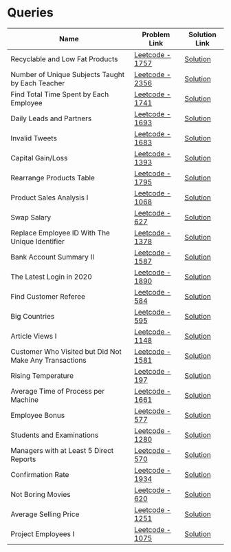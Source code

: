 # Queries


| Name       | Problem Link                       | Solution Link                     |
|--------------------|------------------------------------|-----------------------------------|
| Recyclable and Low Fat Products          | [Leetcode - 1757](https://leetcode.com/problems/recyclable-and-low-fat-products/description/)                | [Solution](https://github.com/moinhameed27/Database/blob/main/Queries/Recyclable%20and%20Low%20Fat%20Products.sql)              |
| Number of Unique Subjects Taught by Each Teacher         | [Leetcode - 2356](https://leetcode.com/problems/number-of-unique-subjects-taught-by-each-teacher/description/)                | [Solution](https://github.com/moinhameed27/Database/blob/main/Queries/Number%20of%20Unique%20Subjects%20Taught%20by%20Each%20Teacher.sql)              |
| Find Total Time Spent by Each Employee         | [Leetcode - 1741](https://leetcode.com/problems/find-total-time-spent-by-each-employee/description/)                | [Solution](https://github.com/moinhameed27/Database/blob/main/Queries/Number%20of%20Unique%20Subjects%20Taught%20by%20Each%20Teacher.sql)              |
| Daily Leads and Partners         | [Leetcode - 1693](https://leetcode.com/problems/daily-leads-and-partners/description/)                | [Solution](https://github.com/moinhameed27/Database/blob/main/Queries/Daily%20Leads%20and%20Partners.sql)              |
| Invalid Tweets         | [Leetcode - 1683](https://leetcode.com/problems/invalid-tweets/description/)                | [Solution](https://github.com/moinhameed27/Database/blob/main/Queries/Invalid%20Tweets.sql)              |
| Capital Gain/Loss         | [Leetcode - 1393](https://leetcode.com/problems/capital-gainloss/description/)                | [Solution](https://github.com/moinhameed27/Database/blob/main/Queries/Capital%20Gain%20Loss.sql)              |
| Rearrange Products Table         | [Leetcode - 1795](https://leetcode.com/problems/rearrange-products-table/description/)                | [Solution](https://github.com/moinhameed27/Database/blob/main/Queries/Rearrange%20Products%20Table.sql)              |
| Product Sales Analysis I         | [Leetcode - 1068](https://leetcode.com/problems/product-sales-analysis-i/description/)                | [Solution](https://github.com/moinhameed27/Database/blob/main/Queries/Product%20Sales%20Analysis%20I.sql)              |
| Swap Salary         | [Leetcode - 627](https://leetcode.com/problems/swap-salary/description/)                | [Solution](https://github.com/moinhameed27/Database/blob/main/Queries/Swap%20Salary.sql)              |
| Replace Employee ID With The Unique Identifier         | [Leetcode - 1378](https://leetcode.com/problems/replace-employee-id-with-the-unique-identifier/description/)                | [Solution](https://github.com/moinhameed27/Database/blob/main/Queries/Replace%20Employee%20ID%20With%20The%20Unique%20Identifier.sql)              |
| Bank Account Summary II         | [Leetcode - 1587](https://leetcode.com/problems/bank-account-summary-ii/description/)                | [Solution](https://github.com/moinhameed27/Database/blob/main/Queries/Bank%20Account%20Summary%20II.sql)              |
| The Latest Login in 2020         | [Leetcode - 1890](https://leetcode.com/problems/the-latest-login-in-2020/)                | [Solution](https://github.com/moinhameed27/Database/blob/main/Queries/The%20Latest%20Login%20in%202020.sql)              |
| Find Customer Referee         | [Leetcode - 584](https://leetcode.com/problems/find-customer-referee/description/)                | [Solution](https://github.com/moinhameed27/Database/blob/main/Queries/Find%20Customer%20Referee.sql)              |
| Big Countries         | [Leetcode - 595](https://leetcode.com/problems/big-countries/description/)                | [Solution](https://github.com/moinhameed27/Database/blob/main/Queries/Big%20Countries.sql)              |
| Article Views I         | [Leetcode - 1148](https://leetcode.com/problems/article-views-i/description/)                | [Solution](https://github.com/moinhameed27/Database/blob/main/Queries/Article%20Views%20I.sql)              |
| Customer Who Visited but Did Not Make Any Transactions         | [Leetcode - 1581](https://leetcode.com/problems/customer-who-visited-but-did-not-make-any-transactions/description/)                | [Solution](https://github.com/moinhameed27/Database/blob/main/Queries/Customer%20Who%20Visited%20but%20Did%20Not%20Make%20Any%20Transactions.sql)              |
| Rising Temperature         | [Leetcode - 197](https://leetcode.com/problems/rising-temperature/description/)                | [Solution](https://github.com/moinhameed27/Database/blob/main/Queries/Rising%20Temperature.sql)              |
| Average Time of Process per Machine         | [Leetcode - 1661](https://leetcode.com/problems/average-time-of-process-per-machine/description/)                | [Solution](https://github.com/moinhameed27/Database/blob/main/Queries/Average%20Time%20of%20Process%20per%20Machine.sql)              |
| Employee Bonus         | [Leetcode - 577](https://leetcode.com/problems/employee-bonus/description/)                | [Solution](https://github.com/moinhameed27/Database/blob/main/Queries/Employee%20Bonus.sql)              |
| Students and Examinations         | [Leetcode - 1280](https://leetcode.com/problems/students-and-examinations/description/)                | [Solution](https://github.com/moinhameed27/Database/blob/main/Queries/Students%20and%20Examinations.sql)              |
| Managers with at Least 5 Direct Reports         | [Leetcode - 570](https://leetcode.com/problems/managers-with-at-least-5-direct-reports/description/)                | [Solution](https://github.com/moinhameed27/Database/blob/main/Queries/Managers%20with%20at%20Least%205%20Direct%20Reports.sql)              |
| Confirmation Rate         | [Leetcode - 1934](https://leetcode.com/problems/confirmation-rate/description/)                | [Solution](https://github.com/moinhameed27/Database/blob/main/Queries/Confirmation%20Rate.sql)              |
| Not Boring Movies         | [Leetcode - 620](https://leetcode.com/problems/not-boring-movies/description/)                | [Solution](https://github.com/moinhameed27/Database/blob/main/Queries/Not%20Boring%20Movies.sql)              |
| Average Selling Price         | [Leetcode - 1251](https://leetcode.com/problems/average-selling-price/description/)                | [Solution](https://github.com/moinhameed27/Database/blob/main/Queries/Average%20Selling%20Price.sql)              |  
| Project Employees I         | [Leetcode - 1075](https://leetcode.com/problems/project-employees-i/description/)                | [Solution](https://github.com/moinhameed27/Database/blob/main/Queries/Project%20Employees%20I.sql)              |